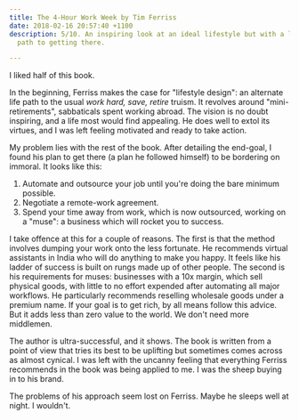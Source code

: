 ```yaml
---
title: The 4-Hour Work Week by Tim Ferriss
date: 2018-02-16 20:57:40 +1100
description: 5/10. An inspiring look at an ideal lifestyle but with a less-than-desirable
  path to getting there.

---
```

I liked half of this book.

In the beginning, Ferriss makes the case for "lifestyle design": an alternate life path to the usual *work hard, save, retire* truism. It revolves around "mini-retirements", sabbaticals spent working abroad. The vision is no doubt inspiring, and a life most would find appealing. He does well to extol its virtues, and I was left feeling motivated and ready to take action.

My problem lies with the rest of the book. After detailing the end-goal, I found his plan to get there (a plan he followed himself) to be bordering on immoral. It looks like this:

1. Automate and outsource your job until you're doing the bare minimum possible.
2. Negotiate a remote-work agreement.
3. Spend your time away from work, which is now outsourced, working on a "muse": a business which will rocket you to success.

I take offence at this for a couple of reasons. The first is that the method involves dumping your work onto the less fortunate. He recommends virtual assistants in India who will do anything to make you happy. It feels like his ladder of success is built on rungs made up of other people. The second is his requirements for muses: businesses with a 10x margin, which sell physical goods, with little to no effort expended after automating all major workflows. He particularly recommends reselling wholesale goods under a premium name. If your goal is to get rich, by all means follow this advice. But it adds less than zero value to the world. We don't need more middlemen.

The author is ultra-successful, and it shows. The book is written from a point of view that tries its best to be uplifting but sometimes comes across as almost cynical. I was left with the uncanny feeling that everything Ferriss recommends in the book was being applied to me. I was the sheep buying in to his brand.

The problems of his approach seem lost on Ferriss. Maybe he sleeps well at night. I wouldn't.
